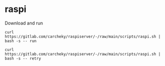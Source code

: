 # raspi

Download and run
````
curl https://gitlab.com/carcheky/raspiserver/-/raw/main/scripts/raspi.sh | bash -s -- run
````
````
curl https://gitlab.com/carcheky/raspiserver/-/raw/main/scripts/raspi.sh | bash -s -- retry
````
